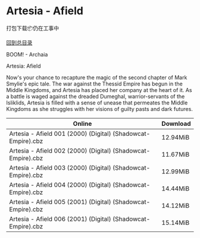 # Artesia - Afield

打包下载📦仍在工事中

[回到总目录](/Catalogs.md)

BOOM! - Archaia

Artesia: Afield

Now's your chance to recapture the magic of the second chapter of Mark Smylie's epic tale. The war against the Thessid Empire has begun in the Middle Kingdoms, and Artesia has placed her company at the heart of it. As a battle is waged against the dreaded Dumeghal, warrior-servants of the Isliklids, Artesia is filled with a sense of unease that permeates the Middle Kingdoms as she struggles with her visions of guilty pasts and dark futures.





Online | Download
--- | ---
Artesia - Afield 001 (2000) (Digital) (Shadowcat-Empire).cbz | 12.94MiB
Artesia - Afield 002 (2000) (Digital) (Shadowcat-Empire).cbz | 11.67MiB
Artesia - Afield 003 (2000) (Digital) (Shadowcat-Empire).cbz | 12.99MiB
Artesia - Afield 004 (2000) (Digital) (Shadowcat-Empire).cbz | 14.44MiB
Artesia - Afield 005 (2001) (Digital) (Shadowcat-Empire).cbz | 14.12MiB
Artesia - Afield 006 (2001) (Digital) (Shadowcat-Empire).cbz | 15.14MiB